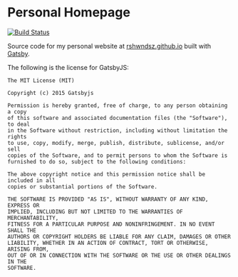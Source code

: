 # Personal Homepage

[![Build Status](https://travis-ci.com/rshwndsz/rshwndsz.github.io.svg?branch=master)](https://travis-ci.com/rshwndsz/rshwndsz.github.io)

Source code for my personal website at [rshwndsz.github.io](https://rshwndsz.github.io) built with [Gatsby](https://gatsbyjs.org).

The following is the license for GatsbyJS:

```text
The MIT License (MIT)

Copyright (c) 2015 Gatsbyjs

Permission is hereby granted, free of charge, to any person obtaining a copy
of this software and associated documentation files (the "Software"), to deal
in the Software without restriction, including without limitation the rights
to use, copy, modify, merge, publish, distribute, sublicense, and/or sell
copies of the Software, and to permit persons to whom the Software is
furnished to do so, subject to the following conditions:

The above copyright notice and this permission notice shall be included in all
copies or substantial portions of the Software.

THE SOFTWARE IS PROVIDED "AS IS", WITHOUT WARRANTY OF ANY KIND, EXPRESS OR
IMPLIED, INCLUDING BUT NOT LIMITED TO THE WARRANTIES OF MERCHANTABILITY,
FITNESS FOR A PARTICULAR PURPOSE AND NONINFRINGEMENT. IN NO EVENT SHALL THE
AUTHORS OR COPYRIGHT HOLDERS BE LIABLE FOR ANY CLAIM, DAMAGES OR OTHER
LIABILITY, WHETHER IN AN ACTION OF CONTRACT, TORT OR OTHERWISE, ARISING FROM,
OUT OF OR IN CONNECTION WITH THE SOFTWARE OR THE USE OR OTHER DEALINGS IN THE
SOFTWARE.
```
